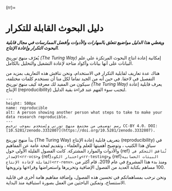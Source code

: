 (rr)=
# دليل البحوث القابلة للتكرار

***ويغطي هذا الدليل مواضيع تتعلق بالمهارات والأدوات وأفضل الممارسات في مجال قابلية البحوث التكرار وإعادة الإنتاج.***

يُعرّف _منهج تورينج  (The Turing Way)_  إمكانية إعادة انتاج البحوث المرتكزة علي علم البيانات على أنها بيانات وأكواد متاحة لإعادة التشغيل والتحليل بالكامل.

هناك عدة تعاريف لقابلية التكرار في الاستخدام، ونحن نناقش هذه التعاريف بمزيد من التفصيل في لاحقا. في حين أنه من الجيد تماما لكل منا أن نستخدم كلمات مختلفة، سيكون من المفيد لك معرفة كيف _منهج تورينج  (The Turing Way)_ يعرف قابلية إعادة الإنتاج (reproducibility)  لتجنب سوء الفهم عند قراءة بقية الدليل.


```{figure} ../figures/reproducibility.jpg
---
height: 500px
name: reproducible
alt: A person showing another person what steps to take to make your data research reproducible.
---
رسم توصيفي من مجتمع منهج تورني ويُستخدم بموجب ترخيص CC-BY 4.0. DOI: [10.5281/zenodo.3332807](https://doi.org/10.5281/zenodo.3332807).
```

بدأ منهج تورينج  (The Turing Way) _بتعريف_  قابلية إعادة الإنتاج (reproducibility) في سياق هذا الكتيب ، وتوضيح أهميتها للعلم والعلماء ، وتقديم لمحة عامة عن المفاهيم والأدوات والموارد المشتركة. كانت الفصول القليلة الأولى حول {ref}` تُناقش التحكم في الإصدار<rr-vcs>`و {ref}`واختبار الكود<rr-testing>`و {ref}`البيئات الحسابية القابلة لإعادة الإنتاج<rr-renv>`. ومنذ بدء هذا المشروع في عام 2019، قام أكثر من 100 مساهم بكتابة العديد من الفصول الإضافية وتحريرها واستعراضها وقراءتها وترويجها.

ونحن نرحب بمساهماتكم في تحسين هذه الفصول، وإضافة مفاهيم هامة أخرى في قابلية الاستنساخ، وتمكين الباحثين من العمل بصورة استباقية منذ البداية.
